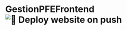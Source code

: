 # GestionPFEFrontend ![🚀 Deploy website on push](https://github.com/ZakariaNaaija/Gestion-PFE-Frontend/workflows/%F0%9F%9A%80%20Deploy%20website%20on%20push/badge.svg?branch=main&event=deployment)

